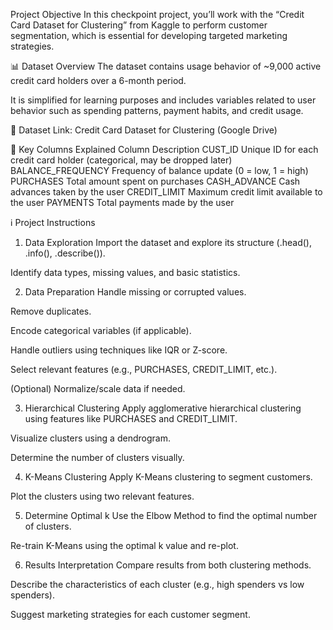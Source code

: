 Project Objective
In this checkpoint project, you’ll work with the “Credit Card Dataset for Clustering” from Kaggle to perform customer segmentation, which is essential for developing targeted marketing strategies.

📊 Dataset Overview
The dataset contains usage behavior of ~9,000 active credit card holders over a 6-month period.

It is simplified for learning purposes and includes variables related to user behavior such as spending patterns, payment habits, and credit usage.

📎 Dataset Link:
Credit Card Dataset for Clustering (Google Drive)

🧾 Key Columns Explained
Column	Description
CUST_ID	Unique ID for each credit card holder (categorical, may be dropped later)
BALANCE_FREQUENCY	Frequency of balance update (0 = low, 1 = high)
PURCHASES	Total amount spent on purchases
CASH_ADVANCE	Cash advances taken by the user
CREDIT_LIMIT	Maximum credit limit available to the user
PAYMENTS	Total payments made by the user

ℹ️ Project Instructions
1. Data Exploration
Import the dataset and explore its structure (.head(), .info(), .describe()).

Identify data types, missing values, and basic statistics.

2. Data Preparation
Handle missing or corrupted values.

Remove duplicates.

Encode categorical variables (if applicable).

Handle outliers using techniques like IQR or Z-score.

Select relevant features (e.g., PURCHASES, CREDIT_LIMIT, etc.).

(Optional) Normalize/scale data if needed.

3. Hierarchical Clustering
Apply agglomerative hierarchical clustering using features like PURCHASES and CREDIT_LIMIT.

Visualize clusters using a dendrogram.

Determine the number of clusters visually.

4. K-Means Clustering
Apply K-Means clustering to segment customers.

Plot the clusters using two relevant features.

5. Determine Optimal k
Use the Elbow Method to find the optimal number of clusters.

Re-train K-Means using the optimal k value and re-plot.

6. Results Interpretation
Compare results from both clustering methods.

Describe the characteristics of each cluster (e.g., high spenders vs low spenders).

Suggest marketing strategies for each customer segment.
